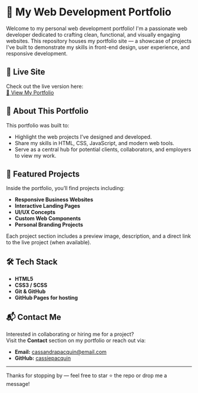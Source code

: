 # 📁 My Web Development Portfolio

Welcome to my personal web development portfolio! I'm a passionate web developer dedicated to crafting clean, functional, and visually engaging websites. This repository houses my portfolio site — a showcase of projects I've built to demonstrate my skills in front-end design, user experience, and responsive development.

## 🚀 Live Site  
Check out the live version here:  
[🔗 View My Portfolio](https://github.com/cassiepacquin/Portfolio-Project/)

## 📂 About This Portfolio

This portfolio was built to:

- Highlight the web projects I’ve designed and developed.
- Share my skills in HTML, CSS, JavaScript, and modern web tools.
- Serve as a central hub for potential clients, collaborators, and employers to view my work.

## 📸 Featured Projects

Inside the portfolio, you’ll find projects including:

- **Responsive Business Websites**
- **Interactive Landing Pages**
- **UI/UX Concepts**
- **Custom Web Components**
- **Personal Branding Projects**

Each project section includes a preview image, description, and a direct link to the live project (when available).

## 🛠️ Tech Stack

- **HTML5**
- **CSS3 / SCSS**
- **Git & GitHub**
- **GitHub Pages for hosting**

## 📬 Contact Me

Interested in collaborating or hiring me for a project?  
Visit the **Contact** section on my portfolio or reach out via:

- **Email:** cassandrapacquin@email.com
- **GitHub:** [cassiepacquin](https://github.com/cassiepacquin)

---

Thanks for stopping by — feel free to star ⭐ the repo or drop me a message!


